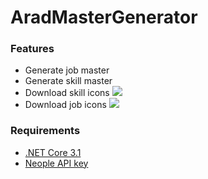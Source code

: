 # AradMasterGenerator

### Features
- Generate job master
- Generate skill master
- Download skill icons
![](https://user-images.githubusercontent.com/40272766/93024188-87c5bb80-f62f-11ea-8d6e-0a380f7bd254.png)
- Download job icons
![](https://user-images.githubusercontent.com/40272766/93121866-857f6200-f700-11ea-84a8-f04b4d11ce17.png)

### Requirements
- [.NET Core 3.1](https://dot.net)
- [Neople API key](https://developers.neople.co.kr/)
